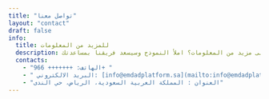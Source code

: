 ```yaml
---
title: "تواصل معنا"
layout: "contact"
draft: false
info: 
  title: للمزيد من المعلومات
  description: لديك سؤال أو تحتاج إلى مزيد من المعلومات؟ املأ النموذج وسيسعد فريقنا بمساعدتك!
  contacts: 
    - "الهاتف: +++++++ 966+ "
    - " البريد الالكتروني: [info@emdadplatform.sa](mailto:info@emdadplatform.sa) "
    - "العنوان : المملكة العربية السعودية، الرياض، حي الندى"
---
```

